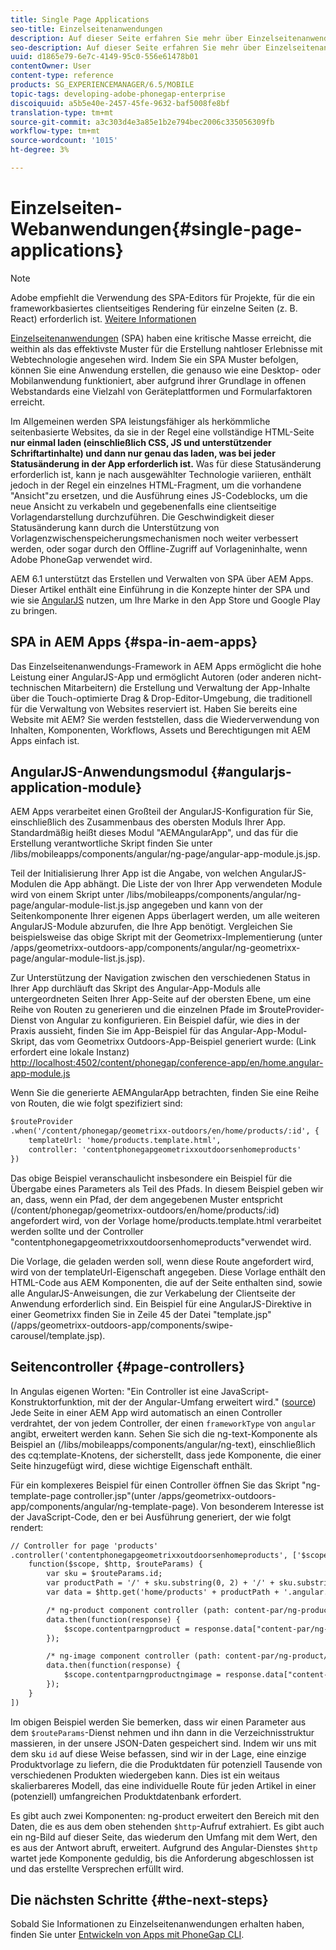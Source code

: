 ```yaml
---
title: Single Page Applications
seo-title: Einzelseitenanwendungen
description: Auf dieser Seite erfahren Sie mehr über Einzelseitenanwendungen, d. h. Sie können eine Anwendung erstellen, die genauso wie eine Desktop- oder Mobilanwendung funktioniert.
seo-description: Auf dieser Seite erfahren Sie mehr über Einzelseitenanwendungen, d. h. Sie können eine Anwendung erstellen, die genauso wie eine Desktop- oder Mobilanwendung funktioniert.
uuid: d1865e79-6e7c-4149-95c0-556e61478b01
contentOwner: User
content-type: reference
products: SG_EXPERIENCEMANAGER/6.5/MOBILE
topic-tags: developing-adobe-phonegap-enterprise
discoiquuid: a5b5e40e-2457-45fe-9632-baf5008fe8bf
translation-type: tm+mt
source-git-commit: a3c303d4e3a85e1b2e794bec2006c335056309fb
workflow-type: tm+mt
source-wordcount: '1015'
ht-degree: 3%

---
```



# Einzelseiten-Webanwendungen{#single-page-applications}

>[!NOTE]
>
>Adobe empfiehlt die Verwendung des SPA-Editors für Projekte, für die ein frameworkbasiertes clientseitiges Rendering für einzelne Seiten (z. B. React) erforderlich ist. [Weitere Informationen](/help/sites-developing/spa-overview.md)

[Einzelseitenanwendungen](https://en.wikipedia.org/wiki/Single-page_application)  (SPA) haben eine kritische Masse erreicht, die weithin als das effektivste Muster für die Erstellung nahtloser Erlebnisse mit Webtechnologie angesehen wird. Indem Sie ein SPA Muster befolgen, können Sie eine Anwendung erstellen, die genauso wie eine Desktop- oder Mobilanwendung funktioniert, aber aufgrund ihrer Grundlage in offenen Webstandards eine Vielzahl von Geräteplattformen und Formularfaktoren erreicht.

Im Allgemeinen werden SPA leistungsfähiger als herkömmliche seitenbasierte Websites, da sie in der Regel eine vollständige HTML-Seite **nur einmal laden (einschließlich CSS, JS und unterstützender Schriftartinhalte) und dann nur genau das laden, was bei jeder Statusänderung in der App erforderlich ist.** Was für diese Statusänderung erforderlich ist, kann je nach ausgewählter Technologie variieren, enthält jedoch in der Regel ein einzelnes HTML-Fragment, um die vorhandene &quot;Ansicht&quot;zu ersetzen, und die Ausführung eines JS-Codeblocks, um die neue Ansicht zu verkabeln und gegebenenfalls eine clientseitige Vorlagendarstellung durchzuführen. Die Geschwindigkeit dieser Statusänderung kann durch die Unterstützung von Vorlagenzwischenspeicherungsmechanismen noch weiter verbessert werden, oder sogar durch den Offline-Zugriff auf Vorlageninhalte, wenn Adobe PhoneGap verwendet wird.

AEM 6.1 unterstützt das Erstellen und Verwalten von SPA über AEM Apps. Dieser Artikel enthält eine Einführung in die Konzepte hinter der SPA und wie sie [AngularJS](https://angularjs.org/) nutzen, um Ihre Marke in den App Store und Google Play zu bringen.

## SPA in AEM Apps {#spa-in-aem-apps}

Das Einzelseitenanwendungs-Framework in AEM Apps ermöglicht die hohe Leistung einer AngularJS-App und ermöglicht Autoren (oder anderen nicht-technischen Mitarbeitern) die Erstellung und Verwaltung der App-Inhalte über die Touch-optimierte Drag &amp; Drop-Editor-Umgebung, die traditionell für die Verwaltung von Websites reserviert ist. Haben Sie bereits eine Website mit AEM? Sie werden feststellen, dass die Wiederverwendung von Inhalten, Komponenten, Workflows, Assets und Berechtigungen mit AEM Apps einfach ist.

## AngularJS-Anwendungsmodul {#angularjs-application-module}

AEM Apps verarbeitet einen Großteil der AngularJS-Konfiguration für Sie, einschließlich des Zusammenbaus des obersten Moduls Ihrer App. Standardmäßig heißt dieses Modul &quot;AEMAngularApp&quot;, und das für die Erstellung verantwortliche Skript finden Sie unter /libs/mobileapps/components/angular/ng-page/angular-app-module.js.jsp.

Teil der Initialisierung Ihrer App ist die Angabe, von welchen AngularJS-Modulen die App abhängt. Die Liste der von Ihrer App verwendeten Module wird von einem Skript unter /libs/mobileapps/components/angular/ng-page/angular-module-list.js.jsp angegeben und kann von der Seitenkomponente Ihrer eigenen Apps überlagert werden, um alle weiteren AngularJS-Module abzurufen, die Ihre App benötigt. Vergleichen Sie beispielsweise das obige Skript mit der Geometrixx-Implementierung (unter /apps/geometrixx-outdoors-app/components/angular/ng-geometrixx-page/angular-module-list.js.jsp).

Zur Unterstützung der Navigation zwischen den verschiedenen Status in Ihrer App durchläuft das Skript des Angular-App-Moduls alle untergeordneten Seiten Ihrer App-Seite auf der obersten Ebene, um eine Reihe von Routen zu generieren und die einzelnen Pfade im $routeProvider-Dienst von Angular zu konfigurieren. Ein Beispiel dafür, wie dies in der Praxis aussieht, finden Sie im App-Beispiel für das Angular-App-Modul-Skript, das vom Geometrixx Outdoors-App-Beispiel generiert wurde: (Link erfordert eine lokale Instanz) [http://localhost:4502/content/phonegap/conference-app/en/home.angular-app-module.js](http://localhost:4502/content/phonegap/conference-app/en/home.angular-app-module.js)

Wenn Sie die generierte AEMAngularApp betrachten, finden Sie eine Reihe von Routen, die wie folgt spezifiziert sind:

```xml
$routeProvider
.when('/content/phonegap/geometrixx-outdoors/en/home/products/:id', {
    templateUrl: 'home/products.template.html',
    controller: 'contentphonegapgeometrixxoutdoorsenhomeproducts'
})
```

Das obige Beispiel veranschaulicht insbesondere ein Beispiel für die Übergabe eines Parameters als Teil des Pfads. In diesem Beispiel geben wir an, dass, wenn ein Pfad, der dem angegebenen Muster entspricht (/content/phonegap/geometrixx-outdoors/en/home/products/:id) angefordert wird, von der Vorlage home/products.template.html verarbeitet werden sollte und der Controller &quot;contentphonegapgeometrixxoutdoorsenhomeproducts&quot;verwendet wird.

Die Vorlage, die geladen werden soll, wenn diese Route angefordert wird, wird von der templateUrl-Eigenschaft angegeben. Diese Vorlage enthält den HTML-Code aus AEM Komponenten, die auf der Seite enthalten sind, sowie alle AngularJS-Anweisungen, die zur Verkabelung der Clientseite der Anwendung erforderlich sind. Ein Beispiel für eine AngularJS-Direktive in einer Geometrixx finden Sie in Zeile 45 der Datei &quot;template.jsp&quot;(/apps/geometrixx-outdoors-app/components/swipe-carousel/template.jsp).

## Seitencontroller {#page-controllers}

In Angulas eigenen Worten: &quot;Ein Controller ist eine JavaScript-Konstruktorfunktion, mit der der Angular-Umfang erweitert wird.&quot; ([source](https://docs.angularjs.org/guide/controller)) Jede Seite in einer AEM App wird automatisch an einen Controller verdrahtet, der von jedem Controller, der einen `frameworkType` von `angular` angibt, erweitert werden kann. Sehen Sie sich die ng-text-Komponente als Beispiel an (/libs/mobileapps/components/angular/ng-text), einschließlich des cq:template-Knotens, der sicherstellt, dass jede Komponente, die einer Seite hinzugefügt wird, diese wichtige Eigenschaft enthält.

Für ein komplexeres Beispiel für einen Controller öffnen Sie das Skript &quot;ng-template-page controller.jsp&quot;(unter /apps/geometrixx-outdoors-app/components/angular/ng-template-page). Von besonderem Interesse ist der JavaScript-Code, den er bei Ausführung generiert, der wie folgt rendert:

```xml
// Controller for page 'products'
.controller('contentphonegapgeometrixxoutdoorsenhomeproducts', ['$scope', '$http', '$routeParams',
    function($scope, $http, $routeParams) {
        var sku = $routeParams.id;
        var productPath = '/' + sku.substring(0, 2) + '/' + sku.substring(0, 4) + '/' + sku;
        var data = $http.get('home/products' + productPath + '.angular.json' + cacheKiller);

        /* ng-product component controller (path: content-par/ng-product) */
        data.then(function(response) {
            $scope.contentparngproduct = response.data["content-par/ng-product"].items;
        });

        /* ng-image component controller (path: content-par/ng-product/ng-image) */
        data.then(function(response) {
            $scope.contentparngproductngimage = response.data["content-par/ng-product/ng-image"].items;
        });
    }
])
```

Im obigen Beispiel werden Sie bemerken, dass wir einen Parameter aus dem `$routeParams`-Dienst nehmen und ihn dann in die Verzeichnisstruktur massieren, in der unsere JSON-Daten gespeichert sind. Indem wir uns mit dem sku `id` auf diese Weise befassen, sind wir in der Lage, eine einzige Produktvorlage zu liefern, die die Produktdaten für potenziell Tausende von verschiedenen Produkten wiedergeben kann. Dies ist ein weitaus skalierbareres Modell, das eine individuelle Route für jeden Artikel in einer (potenziell) umfangreichen Produktdatenbank erfordert.

Es gibt auch zwei Komponenten: ng-product erweitert den Bereich mit den Daten, die es aus dem oben stehenden `$http`-Aufruf extrahiert. Es gibt auch ein ng-Bild auf dieser Seite, das wiederum den Umfang mit dem Wert, den es aus der Antwort abruft, erweitert. Aufgrund des Angular-Dienstes `$http` wartet jede Komponente geduldig, bis die Anforderung abgeschlossen ist und das erstellte Versprechen erfüllt wird.

## Die nächsten Schritte {#the-next-steps}

Sobald Sie Informationen zu Einzelseitenanwendungen erhalten haben, finden Sie unter [Entwickeln von Apps mit PhoneGap CLI](/help/mobile/phonegap-apps-pg-cli.md).
